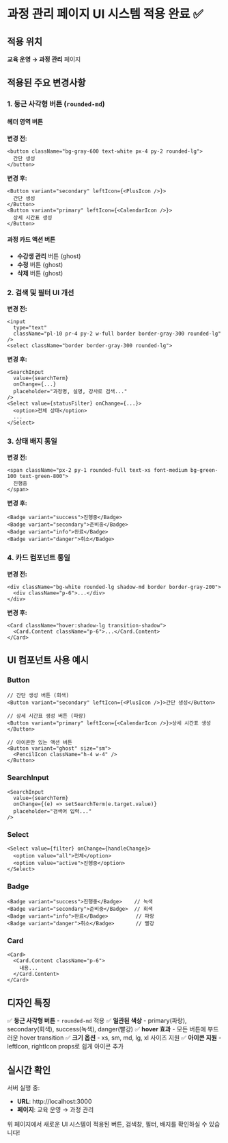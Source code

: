 # 과정 관리 페이지 UI 시스템 적용 완료 ✅

## 적용 위치
**교육 운영 → 과정 관리** 페이지

## 적용된 주요 변경사항

### 1. 둥근 사각형 버튼 (`rounded-md`)

#### 헤더 영역 버튼
**변경 전:**
```tsx
<button className="bg-gray-600 text-white px-4 py-2 rounded-lg">
  간단 생성
</button>
```

**변경 후:**
```tsx
<Button variant="secondary" leftIcon={<PlusIcon />}>
  간단 생성
</Button>
<Button variant="primary" leftIcon={<CalendarIcon />}>
  상세 시간표 생성
</Button>
```

#### 과정 카드 액션 버튼
- **수강생 관리** 버튼 (ghost)
- **수정** 버튼 (ghost)
- **삭제** 버튼 (ghost)

### 2. 검색 및 필터 UI 개선

**변경 전:**
```tsx
<input
  type="text"
  className="pl-10 pr-4 py-2 w-full border border-gray-300 rounded-lg"
/>
<select className="border border-gray-300 rounded-lg">
```

**변경 후:**
```tsx
<SearchInput
  value={searchTerm}
  onChange={...}
  placeholder="과정명, 설명, 강사로 검색..."
/>
<Select value={statusFilter} onChange={...}>
  <option>전체 상태</option>
  ...
</Select>
```

### 3. 상태 배지 통일

**변경 전:**
```tsx
<span className="px-2 py-1 rounded-full text-xs font-medium bg-green-100 text-green-800">
  진행중
</span>
```

**변경 후:**
```tsx
<Badge variant="success">진행중</Badge>
<Badge variant="secondary">준비중</Badge>
<Badge variant="info">완료</Badge>
<Badge variant="danger">취소</Badge>
```

### 4. 카드 컴포넌트 통일

**변경 전:**
```tsx
<div className="bg-white rounded-lg shadow-md border border-gray-200">
  <div className="p-6">...</div>
</div>
```

**변경 후:**
```tsx
<Card className="hover:shadow-lg transition-shadow">
  <Card.Content className="p-6">...</Card.Content>
</Card>
```

## UI 컴포넌트 사용 예시

### Button
```tsx
// 간단 생성 버튼 (회색)
<Button variant="secondary" leftIcon={<PlusIcon />}>간단 생성</Button>

// 상세 시간표 생성 버튼 (파랑)
<Button variant="primary" leftIcon={<CalendarIcon />}>상세 시간표 생성</Button>

// 아이콘만 있는 액션 버튼
<Button variant="ghost" size="sm">
  <PencilIcon className="h-4 w-4" />
</Button>
```

### SearchInput
```tsx
<SearchInput
  value={searchTerm}
  onChange={(e) => setSearchTerm(e.target.value)}
  placeholder="검색어 입력..."
/>
```

### Select
```tsx
<Select value={filter} onChange={handleChange}>
  <option value="all">전체</option>
  <option value="active">진행중</option>
</Select>
```

### Badge
```tsx
<Badge variant="success">진행중</Badge>    // 녹색
<Badge variant="secondary">준비중</Badge>  // 회색
<Badge variant="info">완료</Badge>         // 파랑
<Badge variant="danger">취소</Badge>       // 빨강
```

### Card
```tsx
<Card>
  <Card.Content className="p-6">
    내용...
  </Card.Content>
</Card>
```

## 디자인 특징

✅ **둥근 사각형 버튼** - `rounded-md` 적용
✅ **일관된 색상** - primary(파랑), secondary(회색), success(녹색), danger(빨강)
✅ **hover 효과** - 모든 버튼에 부드러운 hover transition
✅ **크기 옵션** - xs, sm, md, lg, xl 사이즈 지원
✅ **아이콘 지원** - leftIcon, rightIcon props로 쉽게 아이콘 추가

## 실시간 확인

서버 실행 중:
- **URL**: http://localhost:3000
- **페이지**: 교육 운영 → 과정 관리

위 페이지에서 새로운 UI 시스템이 적용된 버튼, 검색창, 필터, 배지를 확인하실 수 있습니다!
